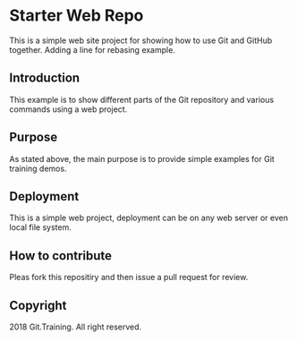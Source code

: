 # Starter Web Repo

This is a simple web site project for showing how to use Git and GitHub together.
Adding a line for rebasing example.

## Introduction
This example is to show different parts of the Git repository and various commands using a web project.

## Purpose

As stated above, the main purpose is to provide simple examples for Git training demos.

## Deployment

This is a simple web project, deployment can be on any web server or even local file system.

## How to contribute

Pleas fork this repositiry and then issue a pull request for review.

## Copyright

2018 Git.Training. All right reserved.
